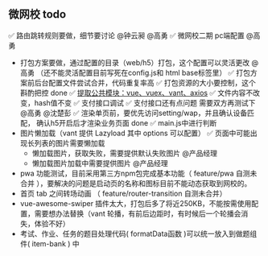 ## 微网校 todo

✅ 路由跳转规则要做，细节要讨论  @钟云昶 @高勇
✅ 微网校二期 pc端配置 @高勇
- 打包方案要做，通过配置的目录（web/h5）打包，这个配置可以灵活更改 @高勇 （还不能灵活配置目前写死在config.js和 html base标签里）
✅ 打包方案前后台配置文件尝试合并，代码重复率高
✅ 打包资源的大小要控制，这个斟酌把控 done
	✅ [提取公共模块：vue、vuex、vant、axios](/build/webpack.prod.conf.js)
	✅ 文件内容不改变，hash值不变
✅ 支付接口调试
	✅ 支付接口还有点问题 需要双方再测试下 @高勇 @沈楚彭
✅ 渲染单页前，要优先访问setting/wap，并且确认设备匹配， 确认h5开启后才渲染业务页面 done
	✅ main.js中进行判断
- 图片懒加载（vant 提供 Lazyload 其中 options 可以配置）
  ✅ 页面中可能出现长列表的图片需要懒加载
  + 懒加载图片，获取失败，需要提供默认失败图片 @产品经理
  + 懒加载图片加载中需要提供图片 @产品经理
- pwa 功能测试，目前采用第三方npm包完成基本功能（ feature/pwa 自测未合并 ），要解决的问题是启动页的名称和图标目前不能动态获取到网校的。
- 首页 tab 之间转场动画 （ feature/router-transition 自测未合并）
- vue-awesome-swiper 插件太大，打包后多了将近250KB，不能按需使用配置，需要想办法替换（vant 轮播，有前后边距时，有时候后一个轮播会消失，体验不好）
- 考试、作业、任务的题目处理代码( formatData函数 )可以统一放入到做题组件( item-bank ) 中

